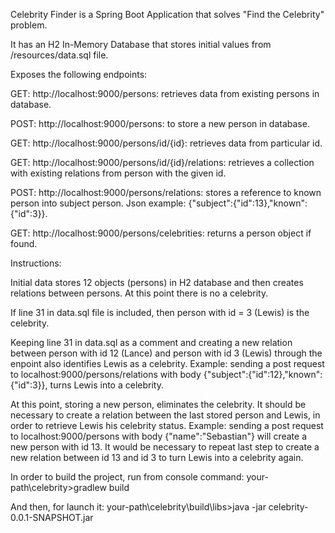 Celebrity Finder is a Spring Boot Application that solves "Find the Celebrity" problem.

It has an H2 In-Memory Database that stores initial values from /resources/data.sql file.

Exposes the following endpoints:

GET: http://localhost:9000/persons: retrieves data from existing persons in database.

POST: http://localhost:9000/persons: to store a new person in database.

GET: http://localhost:9000/persons/id/{id}: retrieves data from particular id.

GET: http://localhost:9000/persons/id/{id}/relations: retrieves a collection with existing relations from person with the given id.

POST: http://localhost:9000/persons/relations: stores a reference to known person into subject person. Json example: {"subject":{"id":13},"known":{"id":3}}.

GET: http://localhost:9000/persons/celebrities: returns a person object if found.

Instructions:

Initial data stores 12 objects (persons) in H2 database and then creates relations between persons. At this point there is no a celebrity.

If line 31 in data.sql file is included, then person with id = 3 (Lewis) is the celebrity.

Keeping line 31 in data.sql as a comment and creating a new relation between person with id 12 (Lance) and person with id 3 (Lewis) through the enpoint also identifies Lewis as a celebrity. Example: sending a post request to localhost:9000/persons/relations with body {"subject":{"id":12},"known":{"id":3}}, turns Lewis into a celebrity.

At this point, storing a new person, eliminates the celebrity. It should be necessary to create a relation between the last stored person and Lewis, in order to retrieve Lewis his celebrity status. Example: sending a post request to localhost:9000/persons with body {"name":"Sebastian"} will create a new person with id 13. It would be necessary to repeat last step to create a new relation between id 13 and id 3 to turn Lewis into a celebrity again.

In order to build the project, run from console command: your-path\celebrity>gradlew build

And then, for launch it: your-path\celebrity\build\libs>java -jar celebrity-0.0.1-SNAPSHOT.jar
